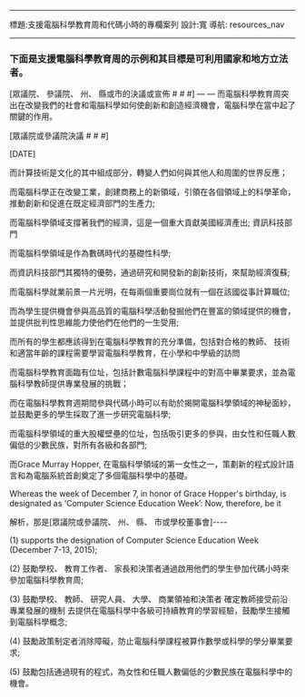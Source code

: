* * *

標題:支援電腦科學教育周和代碼小時的專欄案列 設計:寬 導航: resources_nav

* * *

### 下面是支援電腦科學教育周的示例和其目標是可利用國家和地方立法者。

  
[眾議院、 參議院、 州、 縣或市的決議或宣佈 # # #] — — 而電腦科學教育周突出在改變我們的社會和電腦科學如何使創新和創造經濟機會，電腦科學在當中起了關鍵的作用。

[眾議院或參議院決議 # # #]

[DATE]

而計算技術是文化的其中組成部分，轉變人們如何與其他人和周圍的世界反應；

而電腦科學正在改變工業，創建商務上的新領域，引領在各個領域上的科學革命，推動創新和促進在既定經濟部門的生產力;

而電腦科學領域支撐著我們的經濟，這是一個重大貢獻美國經濟產出; 資訊科技部門

而電腦科學領域是作為數碼時代的基礎性科學;

而資訊科技部門其獨特的優勢，通過研究和開發新的創新技術，來幫助經濟復蘇;

而電腦科學就業前景一片光明，在每兩個重要崗位就有一個在該國從事計算職位;

而為學生提供機會參與高品質的電腦科學活動發掘他們在豐富的領域提供的機會，並提供批判性思維能力使他們在他們的一生受用;

而所有的學生都應該得到在電腦科學教育的充分準備，包括對合格的教師、 技術和適當年齡的課程需要學習電腦科學教育，在小學和中學級的訪問

而電腦科學教育面臨有位址，包括計數電腦科學課程中的對高中畢業要求，並為電腦科學教師提供專業發展的挑戰；

而在電腦科學教育週期間參與代碼小時可以有助於揭開電腦科學領域的神秘面紗，並鼓勵更多的學生採取了進一步研究電腦科學;

而電腦科學領域的重大股權壁壘的位址，包括吸引更多的參與，由女性和任職人數偏低的少數民族，對所有各級和各部門;

而Grace Murray Hopper, 在電腦科學領域的第一女性之一，策劃新的程式設計語言和為電腦系統首創奠定了多個電腦科學中的基礎。

Whereas the week of December 7, in honor of Grace Hopper's birthday, is designated as ‘Computer Science Education Week’: Now, therefore, be it

解析，那是[眾議院或參議院、 州、 縣、 市或學校董事會]\----

(1) supports the designation of Computer Science Education Week (December 7-13, 2015);

(2) 鼓勵學校、 教育工作者、 家長和決策者通過啟用他們的學生參加代碼小時來參加電腦科學教育周;

(3) 鼓勵學校、 教師、 研究人員、 大學、 商業領袖和決策者 確定教師接受前沿專業發展的機制 去提供在電腦科學中各級可持續教育的學習經驗，鼓勵學生接觸到電腦科學概念;

(4) 鼓勵政策制定者消除障礙，防止電腦科學課程被算作數學或科學的學分畢業要求;

(5) 鼓勵包括通過現有的程式，為女性和任職人數偏低的少數民族在電腦科學中的機會。